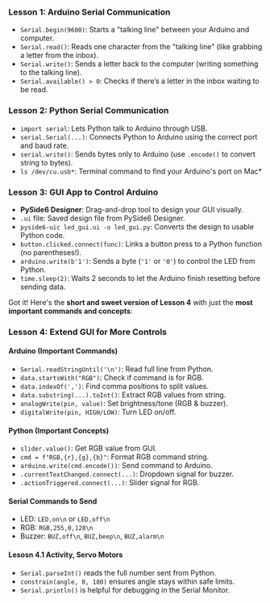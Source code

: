### Lesson 1: Arduino Serial Communication

- `Serial.begin(9600)`: Starts a "talking line" between your Arduino and computer.
- `Serial.read()`: Reads one character from the "talking line" (like grabbing a letter from the inbox).
- `Serial.write()`: Sends a letter back to the computer (writing something to the talking line).
- `Serial.available() > 0`: Checks if there’s a letter in the inbox waiting to be read.

### Lesson 2: Python Serial Communication

- `import serial`: Lets Python talk to Arduino through USB.  
- `serial.Serial(...)`: Connects Python to Arduino using the correct port and baud rate.  
- `serial.write()`: Sends bytes only to Arduino (use `.encode()` to convert string to bytes).  
- `ls /dev/cu.usb*`: Terminal command to find your Arduino's port on Mac*

### Lesson 3: GUI App to Control Arduino

- **PySide6 Designer**: Drag-and-drop tool to design your GUI visually.  
- `.ui` file: Saved design file from PySide6 Designer.  
- `pyside6-uic led_gui.ui -o led_gui.py`: Converts the design to usable Python code.  
- `button.clicked.connect(func)`: Links a button press to a Python function (no parentheses!).  
- `arduino.write(b'1')`: Sends a byte (`'1'` or `'0'`) to control the LED from Python.  
- `time.sleep(2)`: Waits 2 seconds to let the Arduino finish resetting before sending data.

Got it! Here's the **short and sweet version of Lesson 4** with just the **most important commands and concepts**:

### **Lesson 4: Extend GUI for More Controls**

####  Arduino (Important Commands)
- `Serial.readStringUntil('\n')`: Read full line from Python.
- `data.startsWith("RGB")`: Check if command is for RGB.
- `data.indexOf(',')`: Find comma positions to split values.
- `data.substring(...).toInt()`: Extract RGB values from string.
- `analogWrite(pin, value)`: Set brightness/tone (RGB & buzzer).
- `digitalWrite(pin, HIGH/LOW)`: Turn LED on/off.

####  Python (Important Concepts)
- `slider.value()`: Get RGB value from GUI.
- `cmd = f"RGB,{r},{g},{b}"`: Format RGB command string.
- `arduino.write(cmd.encode())`: Send command to Arduino.
- `.currentTextChanged.connect(...)`: Dropdown signal for buzzer.
- `.actionTriggered.connect(...)`: Slider signal for RGB.

####  Serial Commands to Send
- LED: `LED,on\n` or `LED,off\n`
- RGB: `RGB,255,0,128\n`
- Buzzer: `BUZ,off\n`, `BUZ,beep\n`, `BUZ,alarm\n`

#### Lesosn 4.1 Activity, Servo Motors
- `Serial.parseInt()` reads the full number sent from Python.
- `constrain(angle, 0, 180)` ensures angle stays within safe limits.
- `Serial.println()` is helpful for debugging in the Serial Monitor.
